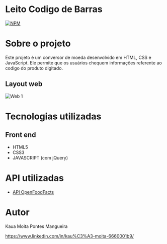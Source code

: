 # Leito Codigo de Barras
[![NPM](https://img.shields.io/npm/l/react)](https://github.com/DeskyePK/Leitor-Codigo-Barras/blob/main/LICENSE) 

# Sobre o projeto

Este projeto é um conversor de moeda desenvolvido em HTML, CSS e JavaScript. Ele permite que os usuários chequem informações referente ao codigo do produto digitado.


## Layout web
![Web 1](https://ibb.co/NZKKYsn)



# Tecnologias utilizadas

## Front end

- HTML5
- CSS3
- JAVASCRIPT  (com jQuery)

# API utilizadas

- [API OpenFoodFacts](https://world.openfoodfacts.org/files/api-documentation.html)


# Autor

Kaua Moita Pontes Mangueira

https://www.linkedin.com/in/kau%C3%A3-moita-6660001b9/
